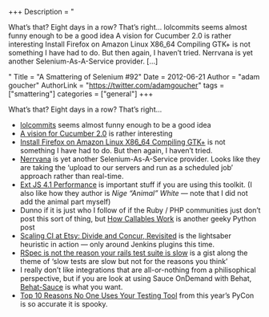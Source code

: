 +++
Description = "<p>What’s that? Eight days in a row? That’s right… lolcommits seems almost funny enough to be a good idea A vision for Cucumber 2.0 is rather interesting Install Firefox on Amazon Linux X86_64 Compiling GTK+ is not something I have had to do. But then again, I haven’t tried. Nerrvana is yet another Selenium-As-A-Service provider. […]</p>"
Title = "A Smattering of Selenium #92"
Date = 2012-06-21
Author = "adam goucher"
AuthorLink = "https://twitter.com/adamgoucher"
tags = ["smattering"]
categories = ["general"]
+++
<p>What&#8217;s that? Eight days in a row? That&#8217;s right&#8230;</p>
<ul>
<li><a href="https://github.com/mroth/lolcommits">lolcommits</a> seems almost funny enough to be a good idea</li>
<li><a href="http://blog.mattwynne.net/2012/04/26/a-vision-for-cucumber-2-0/">A vision for Cucumber 2.0</a> is rather interesting</li>
<li><a href="http://joekiller.com/2012/06/03/install-firefox-on-amazon-linux-x86_64-compiling-gtk/">Install Firefox on Amazon Linux X86_64 Compiling GTK+</a> is not something I have had to do. But then again, I haven&#8217;t tried.</li>
<li><a href="http://www.nerrvana.com/">Nerrvana</a> is yet another Selenium-As-A-Service provider. Looks like they are taking the &#8216;upload to our servers and run as a scheduled job&#8217; approach rather than real-time.</li>
<li><a href="http://www.sencha.com/blog/ext-js-4-1-performance">Ext JS 4.1 Performance</a> is important stuff if you are using this toolkit. (I also like how they author is <i>Nige &#8220;Animal&#8221; White</i> &#8212; note that I did not add the animal part myself)</li>
<li>Dunno if it is just who I follow of if the Ruby / PHP communities just don&#8217;t post this sort of thing, but <a href="http://eli.thegreenplace.net/2012/03/23/python-internals-how-callables-work/">How Callables Work</a> is another geeky Python post</li>
<li><a href="http://codeascraft.etsy.com/2012/03/12/scaling-ci-at-etsy-divide-and-concur-revisited/">Scaling CI at Etsy: Divide and Concur, Revisited</a> is the lightsaber heuristic in action &#8212; only around Jenkins plugins this time.</li>
<li><a href="https://gist.github.com/2050539">RSpec is not the reason your rails test suite is slow</a> is a gist along the theme of &#8216;slow tests are slow but not for the reasons you think&#8217;</li>
<li>I really don&#8217;t like integrations that are all-or-nothing from a philisophical perspective, but if you are look at using Sauce OnDemand with Behat, <a href="https://github.com/Shashi-ibuildings/Behat-Sauce">Behat-Sauce</a> is what you want.</li>
<li><a href="http://www.slideshare.net/c.titus.brown/pycon-2012-tip-bof-intro-slides">Top 10 Reasons No One Uses Your Testing Tool</a> from this year&#8217;s PyCon is so accurate it is spooky.</li>
</ul>

